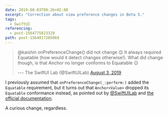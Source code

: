```yaml
---
date: 2019-08-03T09:26+02:00
excerpt: "Correction about view preference changes in Beta 5."
tags:
  - SwiftUI
referencing:
  - post-1564775823329
path: post-1564817205069
---
```


> @kaishin onPreferenceChange() did not change 😉 It always required Equatable (how would it detect changes otherwise!). What did change though, is that Anchor<Value> no longer conforms to Equatable 😕
>
> --- The SwiftUI Lab (@SwiftUILab) [August 3, 2019](https://twitter.com/SwiftUILab/status/1157508715735670784)

I previously assumed that `onPreferenceChange(_:perform:)` added the `Equatable` requirement, but it turns out that `Anchor<Value>` dropped its `Equatable` conformance instead, as pointed out by [@SwiftUILab] and [the official documentation][docs].

A curious change, regardless.

[docs]: https://developer.apple.com/documentation/swiftui/anchor?changes=latest_beta
[@SwiftUILab]: https://twitter.com/SwiftUILab/
